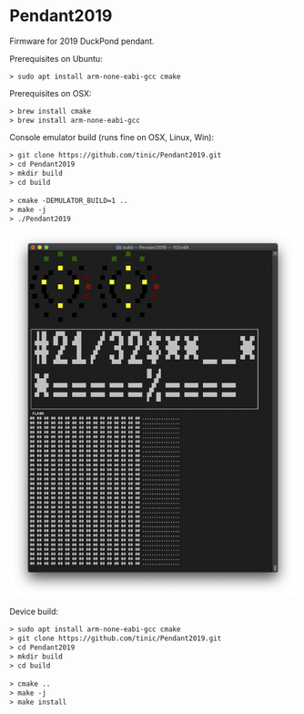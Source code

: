 # Pendant2019

Firmware for 2019 DuckPond pendant.

Prerequisites on Ubuntu:

```
> sudo apt install arm-none-eabi-gcc cmake
```

Prerequisites on OSX:

```
> brew install cmake
> brew install arm-none-eabi-gcc
```

Console emulator build (runs fine on OSX, Linux, Win):

```
> git clone https://github.com/tinic/Pendant2019.git
> cd Pendant2019
> mkdir build
> cd build

> cmake -DEMULATOR_BUILD=1 ..
> make -j
> ./Pendant2019
```

![alt text](https://github.com/tinic/Pendant2019/blob/master/pictures/emulator_snapshot.png "Emulator Screenshot")


Device build:

```
> sudo apt install arm-none-eabi-gcc cmake
> git clone https://github.com/tinic/Pendant2019.git
> cd Pendant2019
> mkdir build
> cd build

> cmake ..
> make -j
> make install
```

